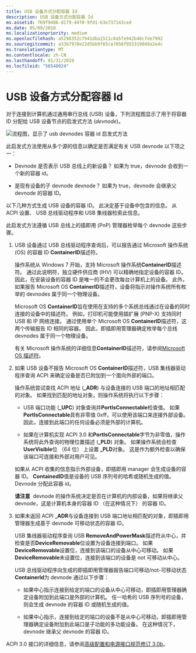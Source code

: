 ```yaml
---
title: USB 设备方式分配容器 Id
description: USB 设备方式分配容器 Id
ms.assetid: 769f9486-d179-44f0-9fd1-b3e737143ced
ms.date: 05/09/2018
ms.localizationpriority: medium
ms.openlocfilehash: a5298352c7941dba1511c0a5fe942b48cfde7992
ms.sourcegitcommit: a33b7978e22d5bb9f65ca7056f955319049a2e4c
ms.translationtype: MT
ms.contentlocale: zh-CN
ms.lasthandoff: 01/31/2019
ms.locfileid: "56548024"
---
```

# <a name="how-usb-devices-are-assigned-container-ids"></a>USB 设备方式分配容器 Id


对于连接到计算机通过通用串行总线 (USB) 设备，下列流程图显示了用于将容器 ID 分配给 USB 设备节点的启发式方法 (*devnode*)。

![流程图，显示了 usb devnodes 容器 id 启发式方法](images/containerid-6.png)

此启发式方法使用从多个源的信息以确定是否满足有关 USB devnode 以下项之一：

-   Devnode 是否表示 USB 总线上的新设备？ 如果为 true，devnode 会收到一个新的容器 id。

-   是现有设备的子 devnode devnode？ 如果为 true，devnode 会继承父 devnode 的容器 ID。

以下几种方式生成 USB 设备的容器 ID。 此决定基于设备中包含的信息。 从 ACPI 设置、 USB 总线驱动程序和 USB 集线器检索此信息。

此启发式方法遵循 USB 总线上的插即用 (PnP) 管理器枚举每个 devnode 这些步骤。

1.  USB 设备通过 USB 总线驱动程序查询后，可以报告通过 Microsoft 操作系统 (OS) 的容器 ID **ContainerID**描述符。

    操作系统从 Windows 7 开始，支持 Microsoft 操作系统**ContainerID**描述符。 通过此说明符，独立硬件供应商 (IHV) 可以精确地指定设备的容器 ID。 因此，在安装设备的容器 ID 是唯一的不会更改每台计算机上的设备。 此外，如果报告 Microsoft OS **ContainerID**描述符，设备将指示对操作系统所有枚举的 devnodes 属于同一个物理设备。

    Microsoft OS **ContainerID**旨在使用在支持的多个系统总线通过在设备的同时连接的设备中的描述符。 例如，打印机可能使用插扩展 (PNP-X) 支持同时 USB 和 IP 网络连接。 通过使用单个 Microsoft OS **ContainerID**描述符，这两个传输报告 ID 相同的容器。 因此，即插即用管理器确定枚举每个总线 devnodes 属于同一个物理设备。

    有关 Microsoft 操作系统的详细信息**ContainerID**描述符，请参阅[Microsoft OS 描述符](https://go.microsoft.com/fwlink/p/?linkid=142397)。

2.  如果 USB 设备不报告 Microsoft OS **ContainerID**描述符，USB 集线器驱动程序查询 ACPI 来确定设备是否已附加到一个面向外部的端口。

    操作系统尝试查找 ACPI 地址 (**_ADR**) 与设备连接的 USB 端口的地址相匹配的对象。 如果找到匹配的地址对象，则操作系统将执行以下步骤：

    -   USB 端口功能 (**_UPC**) 对象查询并**PortIsConnectable**检查值。 如果**PortIsConnectable**具有非零值 0xff，可以使用该端口来连接外部设备。 因此，连接到此端口的任何设备必须是外部的计算机。

    -   如果在计算机实现 ACPI 3.0 和**PortIsConnectable**字节为非零值，操作系统将此外查询的物理位置描述 (**_PLD**) 对象。 如果操作系统会检查**UserVisible**位 （64 位） 上设置 **_PLD**对象。 这是作为额外检查以确保该端口可连接和外部对用户可见。

    如果从 ACPI 收集的信息指示外部设备，即插即用 manager 会生成设备的容器 ID。 **ContainedID**值是设备的 USB 序列号的哈希或随机生成的值。 Devnode 分配此容器 id。

    **请注意**  devnode 的操作系统决定是否在计算机的内部设备，如果将继承父 devnode，这是计算机本身的容器 ID （在这种情况下） 的容器 ID。

     

3.  如果未返回 ACPI **_ADR**与设备连接到 USB 端口地址相匹配的对象，即插即用管理器生成基于 devnode 可移动状态的容器 ID。

    USB 集线器驱动程序查询 USB **RemoveAndPowerMask**描述符从中心，并检查是否**DeviceRemovable**位设置为设备连接到端口。 如果**DeviceRemovable**设置位，连接到该端口的设备从中心可移动。 如果**DeviceRemovable**未设置位，连接到该端口的设备是 not 可移动从中心。

    USB 总线驱动程序向生成的即插即用管理器报告端口可移动/not-可移动状态**ContainerId**为 devnode 通过以下步骤：

    -   如果中心指示连接到给定的端口的设备从中心可移动，即插即用管理器确定设备附加到此端口是外部的计算机。 任一哈希的 USB 序列号的设备，则会生成 devnode 的容器 ID 或随机生成的值。

    -   如果中心指示，连接到给定的端口的设备不是从中心可移动，即插即用管理器确定设备附加到此端口是子功能的多功能设备。 在这种情况下，devnode 继承父 devnode 的容器 ID。

ACPI 3.0 接口的详细信息，请参阅[高级配置和电源接口规范修订 3.0b](https://go.microsoft.com/fwlink/p/?linkid=145427)。

 

 





